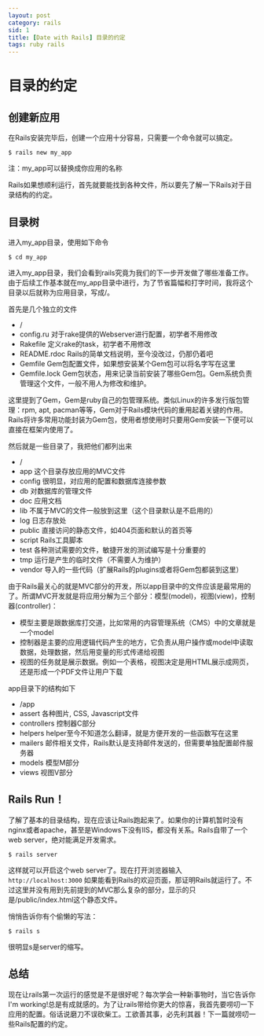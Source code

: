```yaml
---
layout: post
category: rails
sid: 1
title: [Date with Rails] 目录的约定
tags: ruby rails
---
```


# 目录的约定

## 创建新应用

在Rails安装完毕后，创建一个应用十分容易，只需要一个命令就可以搞定。

`$ rails new my_app`

注：my_app可以替换成你应用的名称

Rails如果想顺利运行，首先就要能找到各种文件，所以要先了解一下Rails对于目录结构的约定。

## 目录树

进入my_app目录，使用如下命令

`$ cd my_app`

进入my_app目录，我们会看到rails究竟为我们的下一步开发做了哪些准备工作。由于后续工作基本就在my_app目录中进行，为了节省篇幅和打字时间，我将这个目录以后就称为应用目录，写成/。

首先是几个独立的文件

* /
* config.ru 对于rake提供的Webserver进行配置，初学者不用修改
* Rakefile 定义rake的task，初学者不用修改
* README.rdoc Rails的简单文档说明，至今没改过，仍那仍着吧
* Gemfile Gem包配置文件，如果想安装某个Gem包可以将名字写在这里
* Gemfile.lock Gem包状态，用来记录当前安装了哪些Gem包。Gem系统负责管理这个文件，一般不用人为修改和维护。

这里提到了Gem，Gem是ruby自己的包管理系统。类似Linux的许多发行版包管理：rpm, apt, pacman等等，Gem对于Rails模块代码的重用起着关键的作用。Rails将许多常用功能封装为Gem包，使用者想使用时只要用Gem安装一下便可以直接在框架内使用了。

然后就是一些目录了，我把他们都列出来

* /
* app 这个目录存放应用的MVC文件
* config 很明显，对应用的配置和数据库连接参数
* db 对数据库的管理文件
* doc 应用文档
* lib 不属于MVC的文件一般放到这里（这个目录默认是不启用的）
* log 日志存放处
* public 直接访问的静态文件，如404页面和默认的首页等
* script Rails工具脚本
* test 各种测试需要的文件，敏捷开发的测试编写是十分重要的
* tmp 运行是产生的临时文件（不需要人为维护）
* vendor 导入的一些代码（扩展Rails的plugins或者将Gem包都装到这里）

由于Rails最关心的就是MVC部分的开发，所以app目录中的文件应该是最常用的了。所谓MVC开发就是将应用分解为三个部分：模型(model)，视图(view)，控制器(controller)：

* 模型主要是跟数据库打交道，比如常用的内容管理系统（CMS）中的文章就是一个model
* 控制器是主要的应用逻辑代码产生的地方，它负责从用户操作或model中读取数据，处理数据，然后用变量的形式传递给视图
* 视图的任务就是展示数据。例如一个表格，视图决定是用HTML展示成网页，还是形成一个PDF文件让用户下载

app目录下的结构如下 

* /app
* assert 各种图片, CSS, Javascript文件
* controllers 控制器C部分
* helpers helper至今不知道怎么翻译，就是方便开发的一些函数写在这里
* mailers 邮件相关文件，Rails默认是支持邮件发送的，但需要单独配置邮件服务器
* models 模型M部分
* views 视图V部分

## Rails Run！

了解了基本的目录结构，现在应该让Rails跑起来了。如果你的计算机暂时没有nginx或者apache，甚至是Windows下没有IIS，都没有关系。Rails自带了一个web server，绝对能满足开发需求。

`$ rails server`

这样就可以开启这个web server了。现在打开浏览器输入 `http://localhost:3000` 如果能看到Rails的欢迎页面，那证明Rails就运行了。不过这里并没有用到先前提到的MVC那么复杂的部分，显示的只是/public/index.html这个静态文件。

悄悄告诉你有个偷懒的写法：

`$ rails s`

很明显s是server的缩写。

## 总结

现在让rails第一次运行的感觉是不是很好呢？每次学会一种新事物时，当它告诉你I'm working!总是有成就感的。为了让rails带给你更大的惊喜，我首先要唠叨一下应用的配置。俗话说磨刀不误砍柴工。工欲善其事，必先利其器！下一篇就唠叨一些Rails配置的约定。
